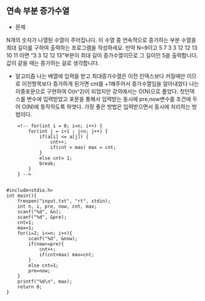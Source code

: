 ## 연속 부분 증가수열

* 문제

N개의 숫자가 나열된 수열이 주어집니다. 이 수열 중 연속적으로 증가하는 부분 수열을 최대 길이를 구하여 출력하는 프로그램을 작성하세요.
만약 N=9이고
5 7 3 3 12 12 13 10 11 이면 “3 3 12 12 13”부분이 최대 길이 증가수열이므로 그 길이인 5을 출력합니다. 값이 같을 때는 증가하는 걸로 생각합니다.

* 알고리즘
나는 배열에 입력을 받고 최대증가수열은 이전 인덱스보다 커질때만 이므로 이전항목보다 증가하게 된가면 cnt를 +1해주어서 증가수열임을 알아내었다
나는 이중포문으로 구현하여 O(n^2)이 되었지만
강의에서는 O(N)으로 풀었다. 
첫인덱스를 변수에 입력받았고 포문을 통해서 입력받는 동시에 pre,now변수를 조건에 두어 O(N)에 동작하도록 하엿다. 
가장 좋은 방법은 입력받으면서 동시에 처리하는 방법이다. 

```
    <!-- for(int i = 0; i<n; i++) {
        for(int j = i+1 ; j<n; j++) { 
            if(a[i] <= a[j]) {
                cnt++;
                if(cnt > max) max = cnt;
            }
            else cnt= 1;
            break;
        }
    } -->


#include<stdio.h>			
int main(){
	freopen("input.txt", "rt", stdin);
	int n, i, pre, now, cnt, max;
	scanf("%d", &n);
	scanf("%d", &pre);
	cnt=1;
	max=1;
	for(i=2; i<=n; i++){
		scanf("%d", &now);
		if(now>=pre){
			cnt++;
			if(cnt>max) max=cnt;
		}
		else cnt=1;
		pre=now;
	}
	printf("%d\n", max);	
	return 0;
}
```
